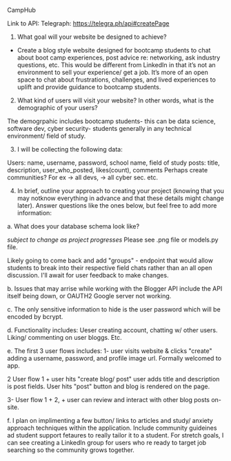 CampHub

Link to API: Telegraph: https://telegra.ph/api#createPage

1. What goal will your website be designed to achieve?

- Create a blog style website designed for bootcamp students to chat about boot camp experiences, post advice re: networking, ask industry questions, etc. This would be different from LinkedIn in that it’s not an environment to sell your experience/ get a job. It’s more of an open space to chat about frustrations, challenges, and lived experiences to uplift and provide guidance to bootcamp students.

2. What kind of users will visit your website? In other words, what is the demographic of your users?

The demogrpahic includes bootcamp students- this can be data science, software dev, cyber security- students generally in any technical environment/ field of study.

3. I will be collecting the following data:

Users: name, username, password, school name, field of study
posts: title, description, user_who_posted, likes(count), comments
Perhaps create communities? For ex -> all devs, -> all cyber sec. etc.

4. In brief, outline your approach to creating your project (knowing that you may notknow everything in advance and that these details might change later). Answer
   questions like the ones below, but feel free to add more information:

a. What does your database schema look like?

_subject to change as project progresses_ Please see .png file or models.py file.

Likely going to come back and add "groups" - endpoint that would allow students to break into their respective field chats rather than an all open discussion. I'll await for user feedback to make changes.

b. Issues that may arrise while working with the Blogger API include the API itself being down, or OAUTH2 Google server not working.

c. The only sensitive information to hide is the user password which will be encoded by bcrypt.

d. Functionality includes: Ueser creating account, chatting w/ other users. Liking/ commenting on user bloggs. Etc.

e. The first 3 user flows includes:
1- user visits website & clicks "create" adding a username, password, and profile image url. Formally welcomed to app.

2 User flow 1 + user hits "create blog/ post" user adds title and description is post fields. User hits "post" button and blog is rendered on the page.

3- User flow 1 + 2, + user can review and interact with other blog posts on-site.

f. I plan on implimenting a few button/ links to articles and study/ anxiety approach techniques within the application. Include community guideines ad student support fetaures to really tailor it to a student. For stretch goals, I can see creating a LinkedIn group for users who re ready to target job searching so the community grows together.
